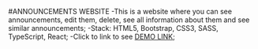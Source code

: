 #ANNOUNCEMENTS WEBSITE
  -This is a website where you can see announcements, edit them, delete, see all information about them and see similar announcements;
  -Stack: HTML5, Bootstrap, CSS3, SASS, TypeScript, React;
  -Click to link to see [DEMO LINK](https://karolina-nad.github.io/test_task/);

